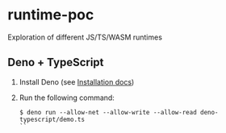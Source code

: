 # runtime-poc

Exploration of different JS/TS/WASM runtimes

## Deno + TypeScript

1. Install Deno (see [Installation docs](https://deno.land/manual@v1.29.2/getting_started/installation))

2. Run the following command:

   ```shell
   $ deno run --allow-net --allow-write --allow-read deno-typescript/demo.ts
   ``
